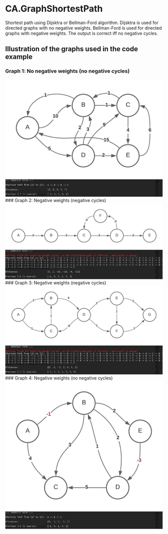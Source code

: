 # CA.GraphShortestPath
Shortest path using Dijsktra or Bellman-Ford algorithm.
Dijsktra is used for directed graphs with no negative weights.
Bellman-Ford is used for directed graphs with negative weights. The output is correct iff no negative cycles.


## Illustration of the graphs used in the code example
### Graph 1: No negative weights (no negative cycles)
<img src="./graph01.jpeg">
<img src="./output01.JPG">
### Graph 2: Negative weights (negative cycles)
<img src="./graph02.jpeg">
<img src="./output02.JPG">
### Graph 3: Negative weights (negative cycles)
<img src="./graph03.jpeg">
<img src="./output03.JPG">
### Graph 4: Negative weights (no negative cycles)
<img src="./graph04.jpeg">
<img src="./output04.JPG">
